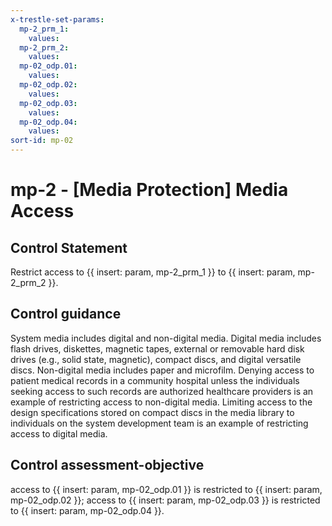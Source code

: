 ```yaml
---
x-trestle-set-params:
  mp-2_prm_1:
    values:
  mp-2_prm_2:
    values:
  mp-02_odp.01:
    values:
  mp-02_odp.02:
    values:
  mp-02_odp.03:
    values:
  mp-02_odp.04:
    values:
sort-id: mp-02
---
```


# mp-2 - \[Media Protection\] Media Access

## Control Statement

Restrict access to {{ insert: param, mp-2_prm_1 }} to {{ insert: param, mp-2_prm_2 }}.

## Control guidance

System media includes digital and non-digital media. Digital media includes flash drives, diskettes, magnetic tapes, external or removable hard disk drives (e.g., solid state, magnetic), compact discs, and digital versatile discs. Non-digital media includes paper and microfilm. Denying access to patient medical records in a community hospital unless the individuals seeking access to such records are authorized healthcare providers is an example of restricting access to non-digital media. Limiting access to the design specifications stored on compact discs in the media library to individuals on the system development team is an example of restricting access to digital media.

## Control assessment-objective

access to {{ insert: param, mp-02_odp.01 }} is restricted to {{ insert: param, mp-02_odp.02 }};
access to {{ insert: param, mp-02_odp.03 }} is restricted to {{ insert: param, mp-02_odp.04 }}.
